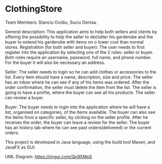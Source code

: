 # ClothingStore


Team Members: Stanciu Ovidiu, Suciu Denisa.

General description:
This application aims to help both sellers and clients by offering the possibility to
help the seller to declutter his garderobe and the buyer to extend his garderobe with
items on o lower cost than normal stores.
Registration (for both seller and buyer):
The user needs to first register into the application by selecting one of the 2 roles:
seller or buyer. Both roles require an username, password, full name, and phone number.
For the buyer it will also be necessary an address.

Seller:
The seller needs to login so he can add clothes or accessories to the list. Every
item should have a name, description, size and price.
The seller has an inbox where he can see if any of his items was ordered. After the
order confirmation, the seller must delete the item from the list.
The seller is going to have a profile, where the buyer can see all his products. The
seller can review a buyer.

Buyer:
The buyer needs to login into the application where he will have a list, organised on
categories, of the items available.
The buyer can also see the items from a specific seller, by clicking on the seller
profile. After he receives the order, the buyer can leave a review for the seller.
The buyer has an history tab where he can see past orders(delivered) or the current
orders.

This project is developed in Java language, using the build tool Maven, and JavaFX as GUI.

UML Diagram: https://imgur.com/Qn9XMpS
